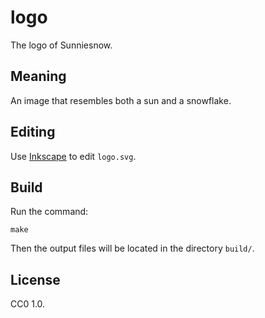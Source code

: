# logo

The logo of Sunniesnow.

## Meaning

An image that resembles both a sun and a snowflake.

## Editing

Use [Inkscape](https://inkscape.org) to edit `logo.svg`.

## Build

Run the command:

```shell
make
```

Then the output files will be located in the directory `build/`.

## License

CC0 1.0.

